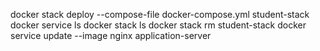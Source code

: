 docker stack deploy --compose-file docker-compose.yml student-stack
docker service ls
docker stack ls
docker stack rm student-stack
docker service update --image nginx application-server